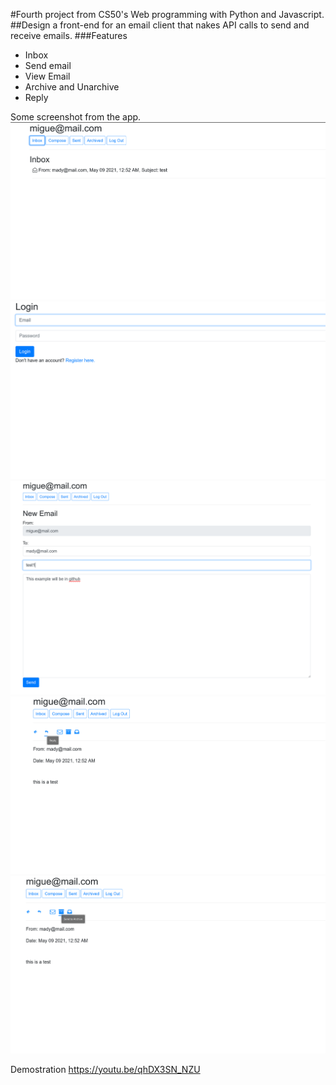 #Fourth project from CS50's Web programming with Python and Javascript.
##Design a front-end for an email client that nakes API calls to send and receive emails.
###Features
- Inbox
- Send email
- View Email
- Archive and Unarchive
- Reply


Some screenshot from the app.
![inbox](mail/static/mail/screenshotinbox.png)
![login](mail/static/mail/screenshotlogin.png)
![compose](mail/static/mail/screenshotcompose.png)
![reply](mail/static/mail/screenshotreply.png)
![archive](mail/static/mail/screenshotarchive.png)




Demostration
https://youtu.be/qhDX3SN_NZU